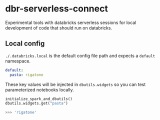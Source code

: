 # dbr-serverless-connect

Experimental tools with databricks serverless sessions for local development of code that should run on databricks.

## Local config

`./.databricks.local` is the default config file path and expects a `default` namespace.

```yaml
default:
  pasta: rigatone
```

These key values will be injected in `dbutils.widgets` so you can test parameterized notebooks locally.

```py
initialize_spark_and_dbutils()
dbutils.widgets.get("pasta")

>>> 'rigatone'
```
